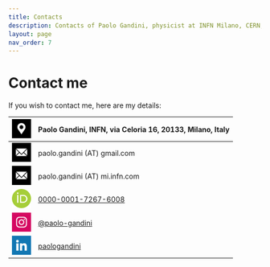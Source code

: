 ```yaml
---
title: Contacts
description: Contacts of Paolo Gandini, physicist at INFN Milano, CERN, LHCb
layout: page
nav_order: 7
---
```

# Contact me
If you wish to contact me, here are my details:

| <img src="assets/icons/location.png" alt="Location" width="38"/>  | Paolo Gandini, INFN, via Celoria 16, 20133, Milano, Italy |
| :----:   | :---- | 
| <img src="assets/icons/mail.png" alt="Location" width="38"/>  | paolo.gandini (AT) gmail.com      |
| <img src="assets/icons/mail.png" alt="Location" width="38"/>  | paolo.gandini (AT) mi.infn.com    |
|<a href="https://orcid.org/0000-0001-7267-6008"><img src="assets/icons/orcid.svg" alt="OrcidID" width="38"/> | [0000-0001-7267-6008](https://orcid.org/0000-0001-7267-6008)|
|<a href="https://www.instagram.com/paologandini/"><img src="assets/icons/instagram_color.png" alt="Instagram" width="38"/> | [@paolo-gandini](https://www.instagram.com/paologandini/) |
|<a href="https://www.linkedin.com/in/paolo-gandini-04a47a18"><img src="assets/icons/linkedin_color.png" alt="Linkedin" width="38"/>   | [paologandini](https://www.linkedin.com/in/paolo-gandini-04a47a18) |
